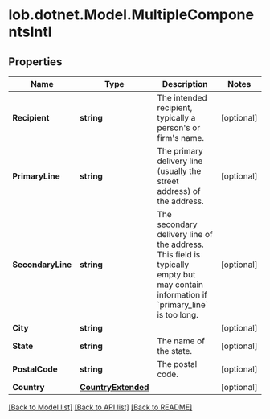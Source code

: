 # lob.dotnet.Model.MultipleComponentsIntl

## Properties

Name | Type | Description | Notes
------------ | ------------- | ------------- | -------------
**Recipient** | **string** | The intended recipient, typically a person&#39;s or firm&#39;s name. | [optional] 
**PrimaryLine** | **string** | The primary delivery line (usually the street address) of the address.  | [optional] 
**SecondaryLine** | **string** | The secondary delivery line of the address. This field is typically empty but may contain information if &#x60;primary_line&#x60; is too long.  | [optional] 
**City** | **string** |  | [optional] 
**State** | **string** | The name of the state. | [optional] 
**PostalCode** | **string** | The postal code. | [optional] 
**Country** | [**CountryExtended**](CountryExtended.md) |  | [optional] 

[[Back to Model list]](../README.md#documentation-for-models) [[Back to API list]](../README.md#documentation-for-api-endpoints) [[Back to README]](../README.md)

